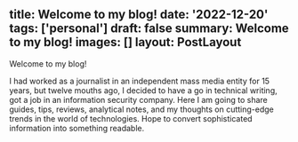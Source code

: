 title: Welcome to my blog! 
date: '2022-12-20'
tags: ['personal']
draft: false
summary: Welcome to my blog! 
images: []
layout: PostLayout
---

Welcome to my blog! 

I had worked as a journalist in an independent mass media entity for 15 years, but twelve mouths ago, I decided to have a go in technical writing, got a job in an information security company. Here I am going to share guides, tips, reviews, analytical notes, and my thoughts on cutting-edge trends in the world of technologies. Hope to convert sophisticated information into something readable.
